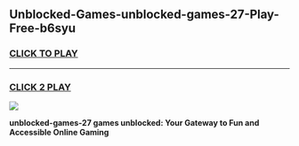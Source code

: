 
## Unblocked-Games-unblocked-games-27-Play-Free-b6syu
<h3>
<a href="https://premium76.site?title=unblocked-games-27&ref=23A">CLICK TO PLAY</a></h3>
<hr>

<h3>
<a href="https://premium76.site?title=unblocked-games-27&ref=23A">CLICK 2 PLAY</a>
  
</h3>

<a href="https://premium76.site?title=unblocked-games-27&ref=23A"><img src="https://clearcache.store/games.png"></a>


**unblocked-games-27 games unblocked: Your Gateway to Fun and Accessible Online Gaming**
